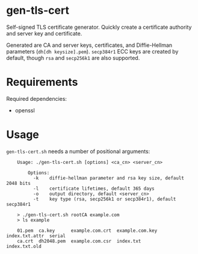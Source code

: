 # gen-tls-cert

Self-signed TLS certificate generator. Quickly create a certificate authority and server key and certificate.

Generated are CA and server keys, certificates, and Diffie-Hellman parameters (`dh[dh keysize].pem`). `secp384r1` ECC keys are created by default, though `rsa` and `secp256k1` are also supported.

# Requirements

Required dependencies:

- openssl

# Usage

`gen-tls-cert.sh` needs a number of positional arguments:

```
    Usage: ./gen-tls-cert.sh [options] <ca_cn> <server_cn>

        Options:
          -k    diffie-hellman parameter and rsa key size, default 2048 bits
          -l    certificate lifetimes, default 365 days
          -o    output directory, default <server_cn>
          -t    key type (rsa, secp256k1 or secp384r1), default secp384r1

    > ./gen-tls-cert.sh rootCA example.com
    > ls example

    01.pem  ca.key      example.com.crt  example.com.key  index.txt.attr  serial
    ca.crt  dh2048.pem  example.com.csr  index.txt        index.txt.old
```
